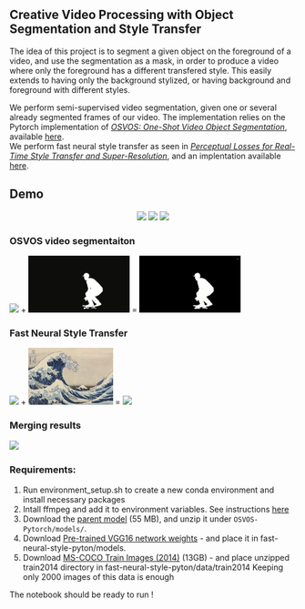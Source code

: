 ## Creative Video Processing with Object Segmentation and Style Transfer

The idea of this project is to segment a given object on the foreground of a video, and use the segmentation as a mask, in
order to produce a video where only the foreground has a different transfered style. This easily extends to having only the
background stylized, or having background and foreground with different styles.<br/>

We perform semi-supervised video segmentation, given one or several already segmented frames of our video. The implementation relies on the Pytorch implementation of [_OSVOS: One-Shot Video Object Segmentation_](https://cvlsegmentation.github.io/osvos/#publication), available [here](https://github.com/kmaninis/OSVOS-PyTorch). <br/>
We perform fast neural style transfer as seen in [_Perceptual Losses for Real-Time
Style Transfer and Super-Resolution_](https://arxiv.org/abs/1603.08155v1), and an implentation available [here](https://github.com/rrmina/fast-neural-style-pytorch).

## Demo

<p align = 'center'>  
<img src="demo_files/breakdance.gif" height="200"/>
<img src="demo_files/swan_mosaic.gif" height="200"/>
<img src="demo_files/skate.gif" height="200"/>
</p>

### OSVOS video segmentaiton

<p align = 'left'>  
<img src="demo_files/original_video.gif" height="100"/>
 +
<img src="demo_files/segmented_frame.png" height="100"/>
 =
<img src="demo_files/mask_video.gif" height="100"/>
</p>

### Fast Neural Style Transfer

<p align = 'left'>  
<img src="demo_files/original_video.gif" height="100"/>
 +
<img src="demo_files/style_image.jpg" height="100"/>
 =
<img src="demo_files/style_video.gif" height="100"/>
</p>

### Merging results

<p align = 'left'>  
<img src="demo_files/final_video.gif" height="100"/>
</p>

### Requirements:

1. Run environment_setup.sh to create a new conda environment and install necessary packages
2. Intall ffmpeg and add it to environment variables. See instructions [here](https://github.com/adaptlearning/adapt_authoring/wiki/Installing-FFmpeg)
3. Download the [parent model](https://data.vision.ee.ethz.ch/kmaninis/share/OSVOS/Downloads/models/pth_parent_model.zip) (55 MB), and unzip it under `OSVOS-Pytorch/models/`.
4. Download [Pre-trained VGG16 network weights](https://github.com/jcjohnson/pytorch-vgg) - and place it in fast-neural-style-pyton/models.
5. Download [MS-COCO Train Images (2014)](https://cocodataset.org/#download)  (13GB)  - and place unzipped train2014 directory in fast-neural-style-pyton/data/train2014
  Keeping only 2000 images of this data is enough

The notebook should be ready to run !

  
 


